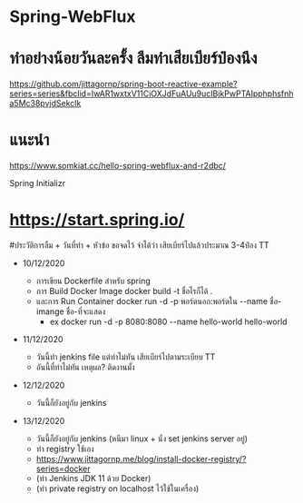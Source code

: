 # Spring-WebFlux

# ทำอย่างน้อยวันละครั้ง ลืมทำเสียเบียร์ป๋องนึง
https://github.com/jittagornp/spring-boot-reactive-example?series=series&fbclid=IwAR1wxtxV11CiOXJdFuAUu9ucIBjkPwPTAIpphphsfnha5Mc38pvjdSekclk

# แนะนำ
https://www.somkiat.cc/hello-spring-webflux-and-r2dbc/


Spring Initializr 
# https://start.spring.io/




#ประวัติการลืม  + วันที่ทำ + หัวข้อ  ขอจดไว้
จำได้ว่า เสียเบียร์ไปแล้วประมาณ 3-4ป๋อง TT


- 10/12/2020
   - การเขียน Dockerfile สำหรับ spring 
   - การ Build Docker Image  docker build -t ชื่อไรก็ได้ .
   - และการ Run Container docker run -d -p พอร์ตนอก:พอร์ตใน --name ชื่อ-imange ชื่อ-ที่จะแสดง
     - ex docker run -d -p 8080:8080 --name hello-world hello-world 

- 11/12/2020
  - วันนี้ทำ jenkins file แต่ทำไม่ทัน เสียเบียร์ไปตามระเบียบ TT 
  - อันนี้ที่ทำไม่ทัน เหตุผล? ติดงานมั้ง

- 12/12/2020
  - วันนี้ก็ยังอยู่กับ jenkins 
  
- 13/12/2020
  - วันนี้ก็ยังอยู่กับ jenkins (หนีมา linux + นั่ง set jenkins server อยู่)
  - ทำ registry ใช้เอง 
   - https://www.jittagornp.me/blog/install-docker-registry/?series=docker
   - (ทำ Jenkins JDK 11 ด้วย Docker)
   - (ทำ private registry on localhost ไว้ใช้ในเครื่อง) 


